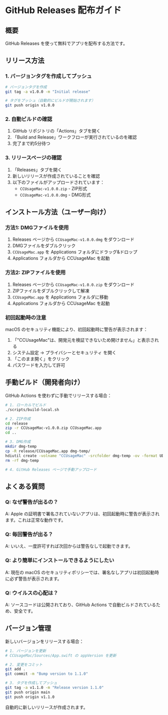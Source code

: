 # GitHub Releases 配布ガイド

## 概要

GitHub Releases を使って無料でアプリを配布する方法です。

## リリース方法

### 1. バージョンタグを作成してプッシュ

```bash
# バージョンタグを作成
git tag -a v1.0.0 -m "Initial release"

# タグをプッシュ（自動的にビルドが開始されます）
git push origin v1.0.0
```

### 2. 自動ビルドの確認

1. GitHub リポジトリの「Actions」タブを開く
2. 「Build and Release」ワークフローが実行されているのを確認
3. 完了まで約5分待つ

### 3. リリースページの確認

1. 「Releases」タブを開く
2. 新しいリリースが作成されていることを確認
3. 以下のファイルがアップロードされています：
   - `CCUsageMac-v1.0.0.zip` - ZIP形式
   - `CCUsageMac-v1.0.0.dmg` - DMG形式

## インストール方法（ユーザー向け）

### 方法1: DMGファイルを使用

1. Releases ページから `CCUsageMac-v1.0.0.dmg` をダウンロード
2. DMGファイルをダブルクリック
3. `CCUsageMac.app` を Applications フォルダにドラッグ&ドロップ
4. Applications フォルダから CCUsageMac を起動

### 方法2: ZIPファイルを使用

1. Releases ページから `CCUsageMac-v1.0.0.zip` をダウンロード
2. ZIPファイルをダブルクリックして解凍
3. `CCUsageMac.app` を Applications フォルダに移動
4. Applications フォルダから CCUsageMac を起動

### 初回起動時の注意

macOS のセキュリティ機能により、初回起動時に警告が表示されます：

1. 「"CCUsageMac"は、開発元を検証できないため開けません」と表示される
2. システム設定 → プライバシーとセキュリティ を開く
3. 「このまま開く」をクリック
4. パスワードを入力して許可

## 手動ビルド（開発者向け）

GitHub Actions を使わずに手動でリリースする場合：

```bash
# 1. ローカルでビルド
./scripts/build-local.sh

# 2. ZIP作成
cd release
zip -r CCUsageMac-v1.0.0.zip CCUsageMac.app
cd ..

# 3. DMG作成
mkdir dmg-temp
cp -R release/CCUsageMac.app dmg-temp/
hdiutil create -volname "CCUsageMac" -srcfolder dmg-temp -ov -format UDZO CCUsageMac-v1.0.0.dmg
rm -rf dmg-temp

# 4. GitHub Releases ページで手動アップロード
```

## よくある質問

### Q: なぜ警告が出るの？

A: Apple の証明書で署名されていないアプリは、初回起動時に警告が表示されます。これは正常な動作です。

### Q: 毎回警告が出る？

A: いいえ、一度許可すれば次回からは警告なしで起動できます。

### Q: より簡単にインストールできるようにしたい

A: 現在の macOS のセキュリティポリシーでは、署名なしアプリは初回起動時に必ず警告が表示されます。

### Q: ウイルスの心配は？

A: ソースコードは公開されており、GitHub Actions で自動ビルドされているため、安全です。

## バージョン管理

新しいバージョンをリリースする場合：

```bash
# 1. バージョンを更新
# CCUsageMac/Sources/App.swift の appVersion を更新

# 2. 変更をコミット
git add .
git commit -m "Bump version to 1.1.0"

# 3. タグを作成してプッシュ
git tag -a v1.1.0 -m "Release version 1.1.0"
git push origin main
git push origin v1.1.0
```

自動的に新しいリリースが作成されます。